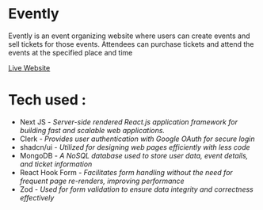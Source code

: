 # Evently

<p>Evently is an event organizing website where users can create events and sell tickets for those events. Attendees can purchase tickets and attend the events at the specified place and time</p>

<a href="https://evently-mu-cyan.vercel.app"><u>Live Website</u></a>

<h1>Tech used : </h1>
<ul>
<li>Next JS - <i>Server-side rendered React.js application framework for building fast and scalable web applications.</i></li>
<li>Clerk - <i>Provides user authentication with Google OAuth for secure login</i></li>
<li>shadcn/ui - <i>Utilized for designing web pages efficiently with less code</i></li>
<li>MongoDB - <i>A NoSQL database used to store user data, event details, and ticket information</i></li>
<li>React Hook Form - <i>Facilitates form handling without the need for frequent page re-renders, improving performance</i></li>
<li>Zod - <i>Used for form validation to ensure data integrity and correctness effectively</i></li>
</ul>
